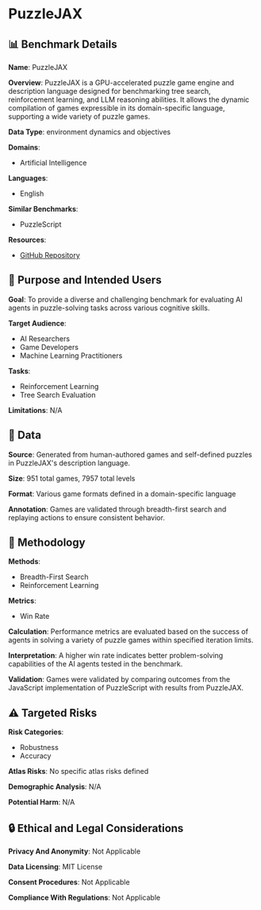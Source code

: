 # PuzzleJAX

## 📊 Benchmark Details

**Name**: PuzzleJAX

**Overview**: PuzzleJAX is a GPU-accelerated puzzle game engine and description language designed for benchmarking tree search, reinforcement learning, and LLM reasoning abilities. It allows the dynamic compilation of games expressible in its domain-specific language, supporting a wide variety of puzzle games.

**Data Type**: environment dynamics and objectives

**Domains**:
- Artificial Intelligence

**Languages**:
- English

**Similar Benchmarks**:
- PuzzleScript

**Resources**:
- [GitHub Repository](https://github.com/smearle/script-doctor)

## 🎯 Purpose and Intended Users

**Goal**: To provide a diverse and challenging benchmark for evaluating AI agents in puzzle-solving tasks across various cognitive skills.

**Target Audience**:
- AI Researchers
- Game Developers
- Machine Learning Practitioners

**Tasks**:
- Reinforcement Learning
- Tree Search Evaluation

**Limitations**: N/A

## 💾 Data

**Source**: Generated from human-authored games and self-defined puzzles in PuzzleJAX's description language.

**Size**: 951 total games, 7957 total levels

**Format**: Various game formats defined in a domain-specific language

**Annotation**: Games are validated through breadth-first search and replaying actions to ensure consistent behavior.

## 🔬 Methodology

**Methods**:
- Breadth-First Search
- Reinforcement Learning

**Metrics**:
- Win Rate

**Calculation**: Performance metrics are evaluated based on the success of agents in solving a variety of puzzle games within specified iteration limits.

**Interpretation**: A higher win rate indicates better problem-solving capabilities of the AI agents tested in the benchmark.

**Validation**: Games were validated by comparing outcomes from the JavaScript implementation of PuzzleScript with results from PuzzleJAX.

## ⚠️ Targeted Risks

**Risk Categories**:
- Robustness
- Accuracy

**Atlas Risks**:
No specific atlas risks defined

**Demographic Analysis**: N/A

**Potential Harm**: N/A

## 🔒 Ethical and Legal Considerations

**Privacy And Anonymity**: Not Applicable

**Data Licensing**: MIT License

**Consent Procedures**: Not Applicable

**Compliance With Regulations**: Not Applicable
